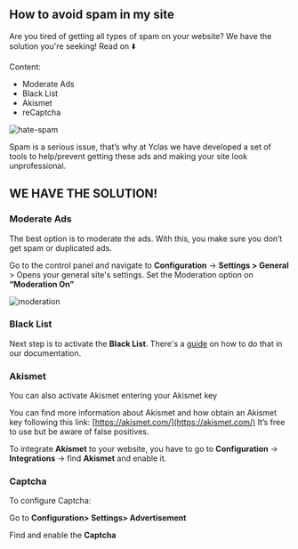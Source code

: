 ## How to avoid spam in my site

Are you tired of getting all types of spam on your website? We have the solution you're seeking! Read on  ⬇️

Content: 

-   Moderate Ads
-   Black List
-   Akismet
-   reCaptcha

![hate-spam](https://user-images.githubusercontent.com/55290441/80505840-8b58ee80-897d-11ea-9daa-788967714fa1.png)

Spam is a serious issue, that’s why at Yclas we have developed a set of tools to help/prevent getting these ads and making your site look unprofessional.

## WE HAVE THE SOLUTION!

### Moderate Ads

The best option is to moderate the ads. With this, you make sure you don’t get spam or duplicated ads.

Go to the control panel and navigate to  **Configuration** -> **Settings > General**  > Opens your general site's settings. Set the Moderation option on **“Moderation On”**

![moderation](https://raw.githubusercontent.com/yclas/guides/master/images/moderation.png)



### Black List

Next step is to activate the **Black List**. There's a [guide](Plugins-activate-black-list.md) on how to do that in our documentation.

### Akismet

You can also activate Akismet entering your Akismet key

  You can find more information about Akismet and how obtain an Akismet key following this link:  [https://akismet.com/](https://akismet.com/)  It’s free to use but be aware of false positives.
  
To integrate **Akismet** to your website, you have to go to **Configuration** -> **Integrations** -> find **Akismet** and enable it.  

### Captcha
To configure Captcha:

Go to  **Configuration> Settings> Advertisement**

Find and enable the **Captcha**


